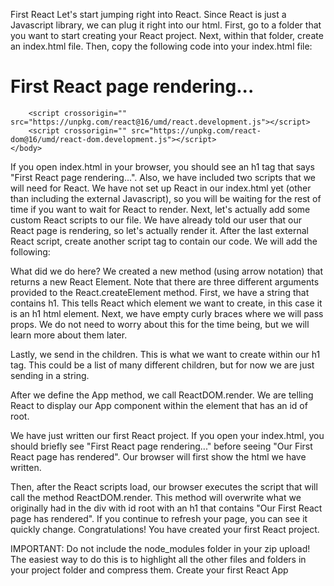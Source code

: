 First React
Let's start jumping right into React. Since React is just a Javascript library, we can plug it right into our html. First, go to a folder that you want to start creating your React project. Next, within that folder, create an index.html file. Then, copy the following code into your index.html file:

<html lang="en">
    <head>
        <meta charset="UTF-8">
        <title>Hello React</title>
    </head>
    <body>
        <div id="root">
            <h1>First React page rendering...</h1>
        </div>
        
        <script crossorigin="" src="https://unpkg.com/react@16/umd/react.development.js"></script>
        <script crossorigin="" src="https://unpkg.com/react-dom@16/umd/react-dom.development.js"></script> 
    </body>
</html>

If you open index.html in your browser, you should see an h1 tag that says "First React page rendering...". Also, we have included two scripts that we will need for React. We have not set up React in our index.html yet (other than including the external Javascript), so you will be waiting for the rest of time if you want to wait for React to render. Next, let's actually add some custom React scripts to our file. We have already told our user that our React page is rendering, so let's actually render it. After the last external React script, create another script tag to contain our code. We will add the following:

<script>
    const App = React.createElement("h1", {}, "Our First React page has rendered");
    ReactDOM.render(App, document.getElementById("root"));
</script>

What did we do here? We created a new method (using arrow notation) that returns a new React Element. Note that there are three different arguments provided to the React.createElement method. First, we have a string that contains h1. This tells React which element we want to create, in this case it is an h1 html element. Next, we have empty curly braces where we will pass props. We do not need to worry about this for the time being, but we will learn more about them later. 

Lastly, we send in the children. This is what we want to create within our h1 tag. This could be a list of many different children, but for now we are just sending in a string.

After we define the App method, we call ReactDOM.render. We are telling React to display our App component within the element that has an id of root.

We have just written our first React project. If you open your index.html, you should briefly see "First React page rendering..." before seeing "Our First React page has rendered". Our browser will first show the html we have written. 

Then, after the React scripts load, our browser executes the script that will call the method ReactDOM.render. This method will overwrite what we originally had in the div with id root with an h1 that contains "Our First React page has rendered". If you continue to refresh your page, you can see it quickly change. Congratulations! You have created your first React project.

IMPORTANT: Do not include the node_modules folder in your zip upload! The easiest way to do this is to highlight all the other files and folders in your project folder and compress them.
Create your first React App